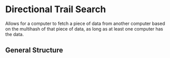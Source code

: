 # Directional Trail Search

Allows for a computer to fetch a piece of data from another computer based on the multihash of that piece of data, as long as at least one computer has the data.

## General Structure